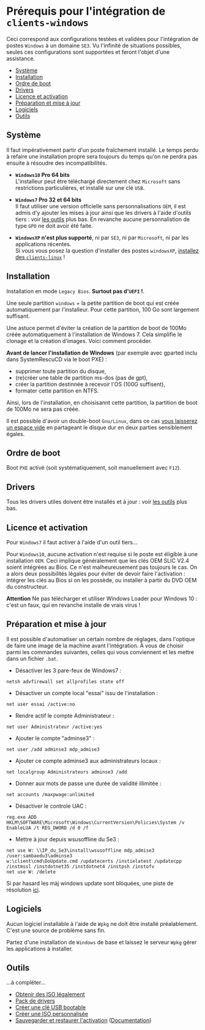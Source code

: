 # Prérequis pour l'intégration de `clients-windows`

Ceci correspond aux configurations testées et validées pour l'intégration de postes `Windows` à un domaine `SE3`. Vu l'infinité de situations possibles, seules ces configurations sont supportées et feront l'objet d'une assistance.

* [Système](#système)
* [Installation](#installation)
* [Ordre de boot](#ordre-de-boot)
* [Drivers](#drivers)
* [Licence et activation](#licence-et-activation)
* [Préparation et mise à jour](#préparation-et-mise-à-jour)
* [Logiciels](#logiciels)
* [Outils](#outils)


## Système

Il faut impérativement partir d'un poste fraîchement installé. Le temps perdu à refaire une installation propre sera toujours du temps qu'on ne perdra pas ensuite à résoudre des incompatibilités.

* **`Windows10` Pro 64 bits**  
L'installeur peut être téléchargé directement chez `Microsoft` sans restrictions particulières, et installé sur une clé `USB`.

* **`Windows7` Pro 32 et 64 bits**  
Il faut utiliser une version officielle sans personnalisations `OEM`, il est admis d'y ajouter les mises à jour ainsi que les drivers à l'aide d'outils tiers : voir
[les outils](#outils) plus bas. En revanche aucune personnalistion de type `GPO` ne doit avoir été faite.

* **`WindowsXP` n'est plus supporté**, ni par `SE3`, ni par `Microsoft`, ni par les applications récentes.  
Si vous vous posez la question d'installer des postes `windowsXP`, [installez des `clients-linux`](../pxe-clients-linux/README.md#installation-de-clients-linux-debian-et-ubuntu-via-se3--intégration-automatique) !


## Installation

Installation en mode `Legacy Bios`. **Surtout pas d'`UEFI` !**.

Une seule partition `windows` + la petite partition de boot qui est créée automatiquement par l'installeur. Pour cette partition, 100 Go sont largement suffisant.

Une astuce permet d'éviter la création de la partition de boot de 100Mo créée automatiquement à l'installation de Windows 7. Cela simplifie le clonage et la création d'images. Voici comment procéder.

**Avant de lancer l'installation de Windows** (par exemple avec gparted inclu dans SystemRescuCD via le boot PXE) :
* supprimer toute partition du disque,
* (re)créer une table de partition ms-dos (pas de gpt),
* créer la partition destinnée à recevoir l'OS (100G suffisent),
* formater cette partition en NTFS.

Ainsi, lors de l'installation, en choisisannt cette partition, la partition de boot de 100Mo ne sera pas créée.

Il est possible d'avoir un double-boot `Gnu/Linux`, dans ce cas [vous laisserez un espace vide](../pxe-clients-linux/utilisation.md#installation-en-double-boot) en partageant le disque dur en deux parties sensiblement égales.


## Ordre de boot

Boot `PXE` activé (soit systématiquement, soit manuellement avec `F12`).


## Drivers

Tous les drivers utiles doivent être installés et à jour : voir
[les outils](#outils) plus bas.


## Licence et activation

Pour `Windows7` il faut activer à l'aide d'un outil tiers…

Pour `Windows10`, aucune activation n'est requise si le poste est éligible à une installation `OEM`. Ceci implique généralement que les clés OEM SLIC V2.4 soient intégrées au Bios. Ce n'est malheureusement pas toujours le cas. On a alors deux possibilités légales pour éviter de devoir faire l'activation : intégrer les clés au Bios si on les possède, ou installer à partir du DVD OEM du constructeur.

**Attention** Ne pas télécharger et utiliser Windows Loader pour Windows 10 : c'est un faux, qui en revanche installe de vrais virus !

## Préparation et mise à jour
Il est possible d'automatiser un certain nombre de réglages, dans l'optique de faire une image de la machine avant l'intégration. À vous de choisir parmi les commandes suivantes, celles qui vous conviennent et les mettre dans un fichier `.bat`.

* Désactiver les 3 pare-feux de Windows7 :

`netsh advfirewall set allprofiles state off`

* Désactiver un compte local "essai" issu de l'installation :

`net user essai /active:no`

* Rendre actif le compte Administrateur :

`net user Administrateur /active:yes`

* Ajouter le compte "adminse3" :

`net user /add adminse3 mdp_admise3`

* Ajouter ce compte adminse3 aux administrateurs locaux :

`net localgroup Administrateurs adminse3 /add`

* Donner aux mots de passe une durée de validité illimitée :

`net accounts /maxpwage:unlimited`

* Désactiver le controle UAC :

`reg.exe ADD HKLM\SOFTWARE\Microsoft\Windows\CurrentVersion\Policies\System /v EnableLUA /t REG_DWORD /d 0 /f`

* Mettre à jour depuis wsusoffline du Se3 :

```
net use W: \\IP_du_Se3\install\wsusoffline mdp_admise3 /user:sambaedu3\adminse3
w:\client\cmd\DoUpdate.cmd /updatecerts /instielatest /updatecpp /instmssl /instdotnet35 /instdotnet4 /instpsh /instofv
net use W: /delete
```
Si par hasard les màj windows update sont bloquées, une piste de résolution [ici](http://www.easy-pc.org/2016/06/fix-windows-7-quand-les-verifications-des-mises-a-jour-prend-trop-de-temps.html).

## Logiciels

Aucun logiciel installable à l'aide de `Wpkg` ne doit être installé préalablement. C'est une source de problème sans fin.

Partez d'une installation de `Windows` de base et laissez le serveur `Wpkg` gérer les applications à installer.


## Outils

…à compléter…
* [Obtenir des ISO légalement](http://www.downflex.com/)
* [Pack de drivers](https://sdi-tool.org/)
* [Créer une clé USB bootable](http://www.winsetupfromusb.com/)
* [Créer une ISO personnalisée](http://rt7lite.com/)
* [Sauvegarder et restaurer l'activation](http://joshcellsoftwares.com/products/advancedtokensmanager/) ([Documentation](http://www.pcastuces.com/pratique/windows/sauvegarder_activation/page1.htm))
